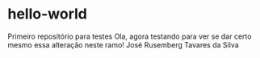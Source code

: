 # hello-world
Primeiro repositório para testes
Ola, agora testando para ver se dar certo mesmo essa alteração neste ramo!
José Rusemberg Tavares da Silva
